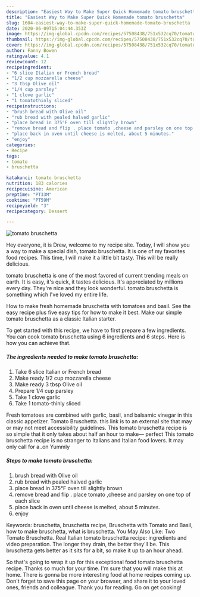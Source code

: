 ```yaml
---
description: "Easiest Way to Make Super Quick Homemade tomato bruschetta"
title: "Easiest Way to Make Super Quick Homemade tomato bruschetta"
slug: 1604-easiest-way-to-make-super-quick-homemade-tomato-bruschetta
date: 2020-06-09T15:04:44.353Z
image: https://img-global.cpcdn.com/recipes/57508438/751x532cq70/tomato-bruschetta-recipe-main-photo.jpg
thumbnail: https://img-global.cpcdn.com/recipes/57508438/751x532cq70/tomato-bruschetta-recipe-main-photo.jpg
cover: https://img-global.cpcdn.com/recipes/57508438/751x532cq70/tomato-bruschetta-recipe-main-photo.jpg
author: Fanny Bowen
ratingvalue: 4.1
reviewcount: 12
recipeingredient:
- "6 slice Italian or French bread"
- "1/2 cup mozzarella cheese"
- "3 tbsp Olive oil"
- "1/4 cup parsley"
- "1 clove garlic"
- "1 tomatothinly sliced"
recipeinstructions:
- "brush bread with Olive oil"
- "rub bread with pealed halved garlic"
- "place bread in 375°F oven till slightly brown"
- "remove bread and flip . place tomato ,cheese and parsley on one top of each slice"
- "place back in oven until cheese is melted, about 5 minutes."
- "enjoy"
categories:
- Recipe
tags:
- tomato
- bruschetta

katakunci: tomato bruschetta 
nutrition: 183 calories
recipecuisine: American
preptime: "PT33M"
cooktime: "PT59M"
recipeyield: "3"
recipecategory: Dessert

---
```



![tomato bruschetta](https://img-global.cpcdn.com/recipes/57508438/751x532cq70/tomato-bruschetta-recipe-main-photo.jpg)

Hey everyone, it is Drew, welcome to my recipe site. Today, I will show you a way to make a special dish, tomato bruschetta. It is one of my favorites food recipes. This time, I will make it a little bit tasty. This will be really delicious.

tomato bruschetta is one of the most favored of current trending meals on earth. It is easy, it's quick, it tastes delicious. It's appreciated by millions every day. They're nice and they look wonderful. tomato bruschetta is something which I've loved my entire life.

How to make fresh homemade bruschetta with tomatoes and basil. See the easy recipe plus five easy tips for how to make it best. Make our simple tomato bruschetta as a classic Italian starter.


To get started with this recipe, we have to first prepare a few ingredients. You can cook tomato bruschetta using 6 ingredients and 6 steps. Here is how you can achieve that.

<!--inarticleads1-->

##### The ingredients needed to make tomato bruschetta:

1. Take 6 slice Italian or French bread
1. Make ready 1/2 cup mozzarella cheese
1. Make ready 3 tbsp Olive oil
1. Prepare 1/4 cup parsley
1. Take 1 clove garlic
1. Take 1 tomato-thinly sliced


Fresh tomatoes are combined with garlic, basil, and balsamic vinegar in this classic appetizer. Tomato Bruschetta. this link is to an external site that may or may not meet accessibility guidelines. This tomato bruschetta recipe is so simple that it only takes about half an hour to make— perfect This tomato bruschetta recipe is no stranger to Italians and Italian food lovers. It may only call for a..on Yummly 

<!--inarticleads2-->

##### Steps to make tomato bruschetta:

1. brush bread with Olive oil
1. rub bread with pealed halved garlic
1. place bread in 375°F oven till slightly brown
1. remove bread and flip . place tomato ,cheese and parsley on one top of each slice
1. place back in oven until cheese is melted, about 5 minutes.
1. enjoy


Keywords: bruschetta, bruschetta recipe, Bruschetta with Tomato and Basil, how to make bruschetta, what is bruschetta. You May Also Like: Two Tomato Bruschetta. Real Italian tomato bruschetta recipe: ingredients and video preparation. The longer they drain, the better they&#39;ll be. This bruschetta gets better as it sits for a bit, so make it up to an hour ahead. 

So that's going to wrap it up for this exceptional food tomato bruschetta recipe. Thanks so much for your time. I'm sure that you will make this at home. There is gonna be more interesting food at home recipes coming up. Don't forget to save this page on your browser, and share it to your loved ones, friends and colleague. Thank you for reading. Go on get cooking!
